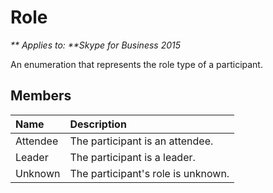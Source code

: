 
# Role


_** Applies to: **Skype for Business 2015_

An enumeration that represents the role type of a participant.
            
## Members



|**Name**|**Description**|
|:-----|:-----|
|Attendee|The participant is an attendee.|
|Leader|The participant is a leader.|
|Unknown|The participant's role is unknown.|
